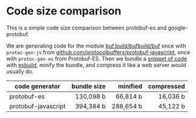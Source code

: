 # Code size comparison

This is a simple code size comparison between protobuf-es and google-protobuf.

We are generating code for the module [buf.build/bufbuild/buf](https://buf.build/bufbuild/buf)
once with `protoc-gen-js` from [github.com/protocolbuffers/protobuf-javascript](https://github.com/protocolbuffers/protobuf-javascript), 
once with `protoc-gen-es` from Protobuf-ES. Then we bundle a [snippet of code](./src) 
with [esbuild](https://esbuild.github.io/), minify the bundle, and compress it like a web 
server would usually do.

| code generator      | bundle size             | minified               | compressed         |
|---------------------|------------------------:|-----------------------:|-------------------:|
| protobuf-es         | 130,098 b      | 66,814 b | 16,036 b |
| protobuf-javascript | 394,384 b  | 288,654 b | 45,122 b |
